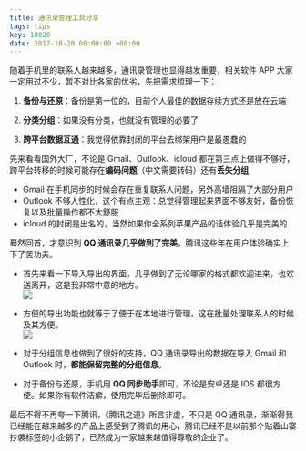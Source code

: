 ```yaml
---
title: 通讯录管理工具分享
tags: tips
key: 10020
date: 2017-10-20 00:00:00 +08:00
---
```


随着手机里的联系人越来越多，通讯录管理也显得越发重要，相关软件 APP 大家一定用过不少，暂不对比各家的优劣，先把需求梳理一下：

1. **备份与还原**：备份是第一位的，目前个人最佳的数据存续方式还是放在云端

1. **分类分组**：如果没有分类，也就没有管理的必要了

1. **跨平台数据互通**：我觉得依靠封闭的平台去绑架用户是最愚蠢的

先来看看国外大厂，不论是 Gmail、Outlook、icloud 都在第三点上做得不够好，跨平台转移的时候可能存在**编码问题**（中文需要转码）还有**丢失分组**

- Gmail 在手机同步的时候会存在重复联系人问题，另外高墙阻隔了大部分用户
- Outlook 不够人性化，这个有点主观：总觉得管理起来界面不够友好，备份恢复以及批量操作都不太舒服
- icloud 的封闭是出名的，当然如果你全系列苹果产品的话体验几乎是完美的

<!--more-->

蓦然回首，才意识到 **QQ 通讯录几乎做到了完美**，腾讯这些年在用户体验确实上下了苦功夫。

- 首先来看一下导入导出的界面，几乎做到了无论哪家的格式都欢迎进来，也欢送离开，这是我非常中意的地方。  
![](http://ors3vio5q.bkt.clouddn.com/17-10-20/77078148.jpg)

- 方便的导出功能也就等于了便于在本地进行管理，这在批量处理联系人的时候及其方便。  
![](http://ors3vio5q.bkt.clouddn.com/17-10-20/70250180.jpg)

- 对于分组信息也做到了很好的支持，QQ 通讯录导出的数据在导入 Gmail 和 Outlook 时，**都能保留完整的分组信息**。

- 对于备份与还原，手机用 **QQ 同步助手**即可，不论是安卓还是 IOS 都很方便。如果你有软件洁癖，使用完毕后删除即可。

最后不得不再夸一下腾讯，《腾讯之道》所言非虚，不只是 QQ 通讯录，渐渐得我已经能在越来越多的产品上感受到了腾讯的用心，腾讯已经不是以前那个贴着山寨抄袭标签的小企鹅了，已然成为一家越来越值得尊敬的企业了。

